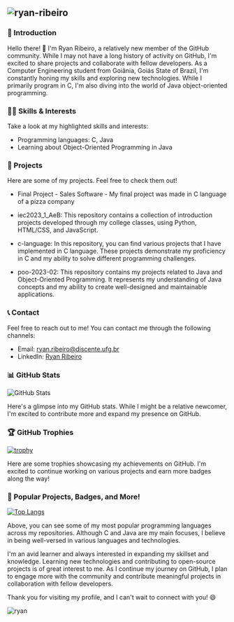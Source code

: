 ## ![ryan-ribeiro](https://placehold.it/150x50/30a14e/ffffff?text=ryan-ribeiro)

### 📌 Introduction

Hello there! 👋 I'm Ryan Ribeiro, a relatively new member of the GitHub community. While I may not have a long history of activity on GitHub, I'm excited to share projects and collaborate with fellow developers. As a Computer Engineering student from Goiânia, Goiás State of Brazil, I'm constantly honing my skills and exploring new technologies. While I primarily program in C, I'm also diving into the world of Java object-oriented programming.

### 👨‍💻 Skills & Interests

Take a look at my highlighted skills and interests:

- Programming languages: C, Java
- Learning about Object-Oriented Programming in Java

### 💼 Projects
Here are some of my projects. Feel free to check them out!

- Final Project - Sales Software - My final project was made in C language of a pizza company

- iec2023_1_AeB: This repository contains a collection of introduction projects developed through my college classes, using Python, HTML/CSS, and JavaScript.

- c-language: In this repository, you can find various projects that I have implemented in C language. These projects demonstrate my proficiency in C and my ability to solve different programming challenges.

- poo-2023-02: This repository contains my projects related to Java and Object-Oriented Programming. It represents my understanding of Java concepts and my ability to create well-designed and maintainable applications.


### 📞 Contact

Feel free to reach out to me! You can contact me through the following channels:

- Email: [ryan.ribeiro@discente.ufg.br](mailto:ryan.ribeiro@discente.ufg.br)
- LinkedIn: [Ryan Ribeiro](https://www.linkedin.com/in/ryan-ribeiro)

### 📊 GitHub Stats

![GitHub Stats](https://github-readme-stats.vercel.app/api?username=ryan-ribeiro)

Here's a glimpse into my GitHub stats. While I might be a relative newcomer, I'm excited to contribute more and expand my presence on GitHub.


### 🏆 GitHub Trophies

[![trophy](https://github-profile-trophy.vercel.app/?username=ryan-ribeiro)](https://github.com/ryan-ribeiro)

Here are some trophies showcasing my achievements on GitHub. I'm excited to continue working on various projects and earn more badges along the way!

### 🌟 Popular Projects, Badges, and More!

[![Top Langs](https://github-readme-stats.vercel.app/api/top-langs/?username=ryan-ribeiro&layout=compact)](https://github.com/ryan-ribeiro)

Above, you can see some of my most popular programming languages across my repositories. Although C and Java are my main focuses, I believe in being well-versed in various languages and technologies.

I'm an avid learner and always interested in expanding my skillset and knowledge. Learning new technologies and contributing to open-source projects is of great interest to me. As I continue my journey on GitHub, I plan to engage more with the community and contribute meaningful projects in collaboration with fellow developers.

Thank you for visiting my profile, and I can't wait to connect with you! 😄

![ryan](https://github.com/ryan-ribeiro/ryan-ribeiro/blob/main/assets/image.gif)

